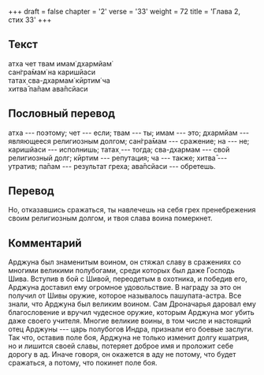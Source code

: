 +++
draft = false
chapter = '2'
verse = '33'
weight = 72
title = 'Глава 2, стих 33'
+++
## Текст

атха чет твам имам̇ дхармйам̇  
сан̇гра̄мам̇ на каришйаси  
татах̣ сва-дхармам̇ кӣртим̇ ча  
хитва̄ па̄пам ава̄псйаси

## Пословный перевод

атха --- поэтому; чет --- если; твам --- ты; имам --- это; дхармйам ---
являющееся религиозным долгом; сан̇гра̄мам --- сражение; на --- не;
каришйаси --- исполнишь; татах̣ --- тогда; сва-дхармам --- свой
религиозный долг; кӣртим --- репутация; ча --- также; хитва̄ --- утратив;
па̄пам --- результат греха; ава̄псйаси --- обретешь.

## Перевод

Но, отказавшись сражаться, ты навлечешь на себя грех пренебрежения своим
религиозным долгом, и твоя слава воина померкнет.

## Комментарий

Арджуна был знаменитым воином, он стяжал славу в сражениях со многими
великими полубогами, среди которых был даже Господь Шива. Вступив в бой
с Шивой, переодетым в охотника, и победив его, Арджуна доставил ему
огромное удовольствие. В награду за это он получил от Шивы оружие,
которое называлось пашупата-астра. Все знали, что Арджуна был великим
воином. Сам Дроначарья даровал ему благословение и вручил чудесное
оружие, которым Арджуна мог убить даже своего учителя. Многие великие
воины, в том числе и настоящий отец Арджуны --- царь полубогов Индра,
признали его боевые заслуги. Так что, оставив поле боя, Арджуна не
только изменит долгу кшатрия, но и лишится своей славы, потеряет доброе
имя и проложит себе дорогу в ад. Иначе говоря, он окажется в аду не
потому, что будет сражаться, а потому, что покинет поле боя.
